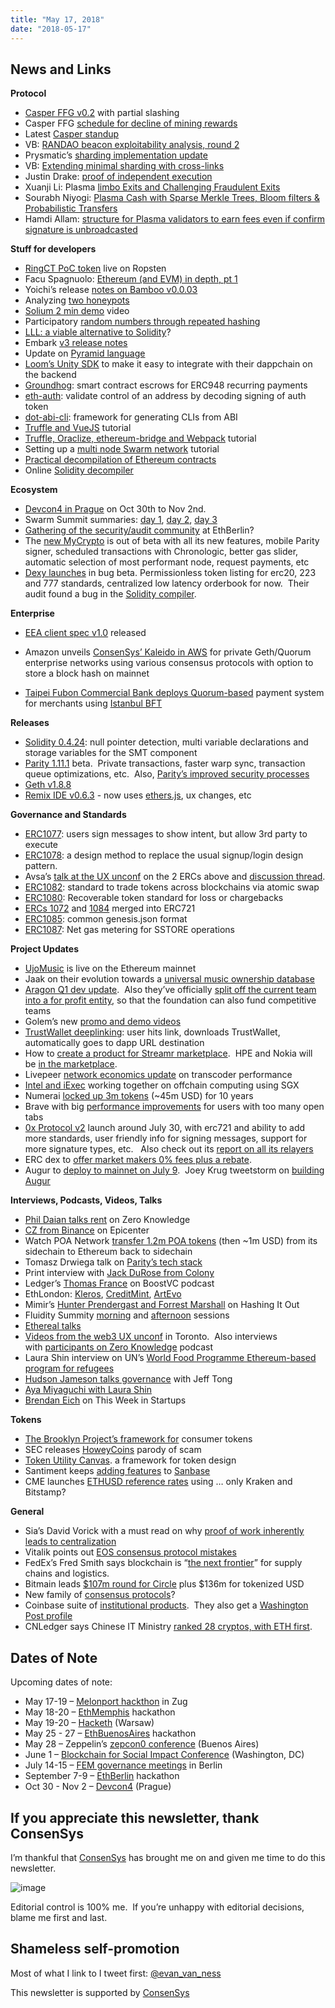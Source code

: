 ```yaml
---
title: "May 17, 2018"
date: "2018-05-17"
---
```


## News and Links

**Protocol**

- [Casper FFG v0.2](https://t.umblr.com/redirect?z=https%3A%2F%2Fgithub.com%2Fethereum%2Fcasper%2Freleases%2Ftag%2Fv0.2.0&t=NjE0N2NhNjZlNDcwZmRkMjljZWFjYTVjMTg3NjBkNGU4ZGQwNGQ4YSw3MDlTTEcxUA%3D%3D&b=t%3AQ8svKXOQOFn4j1wJ-IeWRA&p=https%3A%2F%2Fwww.weekinethereum.com%2Fpost%2F173996835168%2Fmay-17-2018&m=0) with partial slashing
- Casper FFG [schedule for decline of mining rewards](https://t.umblr.com/redirect?z=https%3A%2F%2Fwww.reddit.com%2Fr%2Fethereum%2Fcomments%2F8iezbn%2Fethereums_inflation_will_be_reduced_80_with%2Fdys4xzo%2F%3Fcontext%3D3&t=ODE2ZWVhZDg1YzBjMjYyYzZlNmRmNGQwYzc1MjkwMTRiNzc4Zjk0MCw3MDlTTEcxUA%3D%3D&b=t%3AQ8svKXOQOFn4j1wJ-IeWRA&p=https%3A%2F%2Fwww.weekinethereum.com%2Fpost%2F173996835168%2Fmay-17-2018&m=0)
- Latest [Casper standup](https://t.umblr.com/redirect?z=https%3A%2F%2Fwww.youtube.com%2Fwatch%3Fv%3DQfiyFObG6YA&t=YTE3ODE1YmM4Y2RiMjQ4OGIxOTRiYTExZTcxYWI2ZGM2ODI3ZjU4ZCw3MDlTTEcxUA%3D%3D&b=t%3AQ8svKXOQOFn4j1wJ-IeWRA&p=https%3A%2F%2Fwww.weekinethereum.com%2Fpost%2F173996835168%2Fmay-17-2018&m=0)
- VB: [RANDAO beacon exploitability analysis, round 2](https://t.umblr.com/redirect?z=https%3A%2F%2Fethresear.ch%2Ft%2Frandao-beacon-exploitability-analysis-round-2%2F1980&t=NzNhZTkyZTRjZTFhMzVlNzgwYTg1MTZmNmZjYzdkYjIzODJlOTQ5Nyw3MDlTTEcxUA%3D%3D&b=t%3AQ8svKXOQOFn4j1wJ-IeWRA&p=https%3A%2F%2Fwww.weekinethereum.com%2Fpost%2F173996835168%2Fmay-17-2018&m=0)
- Prysmatic’s [sharding implementation update](https://t.umblr.com/redirect?z=https%3A%2F%2Fmedium.com%2Fprysmatic-labs%2Fethereum-sharding-biweekly-development-update-4-prysmatic-labs-87287a93848e&t=ZmIxZDA5MmQyYjYwNjJjODAxNmM4NTM4Mzk1NWY5ZTY5NTk0NmI1OSw3MDlTTEcxUA%3D%3D&b=t%3AQ8svKXOQOFn4j1wJ-IeWRA&p=https%3A%2F%2Fwww.weekinethereum.com%2Fpost%2F173996835168%2Fmay-17-2018&m=0)
- VB: [Extending minimal sharding with cross-links](https://t.umblr.com/redirect?z=https%3A%2F%2Fethresear.ch%2Ft%2Fextending-minimal-sharding-with-cross-links%2F1989&t=MTdkODk5NDcxYzJiYWJlNjFhNGZjMjAzODdmYjUyOWIyNDJhMWE3Yyw3MDlTTEcxUA%3D%3D&b=t%3AQ8svKXOQOFn4j1wJ-IeWRA&p=https%3A%2F%2Fwww.weekinethereum.com%2Fpost%2F173996835168%2Fmay-17-2018&m=0)
- Justin Drake: [proof of independent execution](https://t.umblr.com/redirect?z=https%3A%2F%2Fethresear.ch%2Ft%2Fproof-of-independent-execution%2F1988&t=ZjE4NzJmZjMxNDlhZjZhY2E1ODE2YmY1MzIzYjI1ZWE1MTAzYTliNSw3MDlTTEcxUA%3D%3D&b=t%3AQ8svKXOQOFn4j1wJ-IeWRA&p=https%3A%2F%2Fwww.weekinethereum.com%2Fpost%2F173996835168%2Fmay-17-2018&m=0)
- Xuanji Li: Plasma [limbo Exits and Challenging Fraudulent Exits](https://t.umblr.com/redirect?z=https%3A%2F%2Fethresear.ch%2Ft%2Flimbo-exits-and-challenging-fraudulent-exits%2F2015&t=OWM4ZTA4YzdiMDkwZjFiNjExYjE2YTIzYjg1OWQzZDU3NGI0MGM2ZSw3MDlTTEcxUA%3D%3D&b=t%3AQ8svKXOQOFn4j1wJ-IeWRA&p=https%3A%2F%2Fwww.weekinethereum.com%2Fpost%2F173996835168%2Fmay-17-2018&m=0)
- Sourabh Niyogi: [Plasma Cash with Sparse Merkle Trees, Bloom filters & Probabilistic Transfers](https://t.umblr.com/redirect?z=https%3A%2F%2Fethresear.ch%2Ft%2Fplasma-cash-with-sparse-merkle-trees-bloom-filters-and-probabilistic-transfers%2F2006&t=NjA0NzAzZThhYzAyOWNlZWNjYzAyOGY3ZjRmYzhmMGQ3OTMzOTkzYyw3MDlTTEcxUA%3D%3D&b=t%3AQ8svKXOQOFn4j1wJ-IeWRA&p=https%3A%2F%2Fwww.weekinethereum.com%2Fpost%2F173996835168%2Fmay-17-2018&m=0)
- Hamdi Allam: [structure for Plasma validators to earn fees even if confirm signature is unbroadcasted](https://t.umblr.com/redirect?z=https%3A%2F%2Fethresear.ch%2Ft%2Fplasma-mvp-feestructure%2F2018&t=MTMzMGQ0MDNhOWMyZmFkNjBkN2E4MzNhYWQxYjM1MTI1M2Q2OTQ1Miw3MDlTTEcxUA%3D%3D&b=t%3AQ8svKXOQOFn4j1wJ-IeWRA&p=https%3A%2F%2Fwww.weekinethereum.com%2Fpost%2F173996835168%2Fmay-17-2018&m=0)

**Stuff for developers**

- [RingCT PoC token](https://t.umblr.com/redirect?z=https%3A%2F%2Fwww.reddit.com%2Fr%2Fethereum%2Fcomments%2F8h4mum%2Fringct_token_on_ropsten_testnet%2F&t=MjRjZDViOTA5NzQ2MjdiODMwNWY1NTUxZjVmYTRiZDY4ZWYzNjI1NSw3MDlTTEcxUA%3D%3D&b=t%3AQ8svKXOQOFn4j1wJ-IeWRA&p=https%3A%2F%2Fwww.weekinethereum.com%2Fpost%2F173996835168%2Fmay-17-2018&m=0) live on Ropsten
- Facu Spagnuolo: [Ethereum (and EVM) in depth, pt 1](https://t.umblr.com/redirect?z=https%3A%2F%2Fblog.zeppelin.solutions%2Fethereum-in-depth-part-1-968981e6f833&t=ODY3MjA0NWU0NjgzYjdhMGFmMWJkMGMzMGUyMzAzNDliMTMwOGE5Niw3MDlTTEcxUA%3D%3D&b=t%3AQ8svKXOQOFn4j1wJ-IeWRA&p=https%3A%2F%2Fwww.weekinethereum.com%2Fpost%2F173996835168%2Fmay-17-2018&m=0)
- Yoichi’s release [notes on Bamboo v0.0.03](https://t.umblr.com/redirect?z=https%3A%2F%2Fmedium.com%2F%40yoichihirai%2Flengthier-notes-on-bamboo-0-0-03-ca463ab1b9bf&t=YjVjZGU5NzcyOGM4OGM5ZGRkZTMzNjg5NmQ2NWQxMzllODYyZjA2ZSw3MDlTTEcxUA%3D%3D&b=t%3AQ8svKXOQOFn4j1wJ-IeWRA&p=https%3A%2F%2Fwww.weekinethereum.com%2Fpost%2F173996835168%2Fmay-17-2018&m=0)
- Analyzing [two honeypots](https://t.umblr.com/redirect?z=https%3A%2F%2Fmedium.com%2F%40jsanjuas%2Fan-analysis-of-a-couple-ethereum-honeypot-contracts-5c07c95b0a8d&t=ZGZkZDc3YjE0M2U2YjA4ZGY1YTIyYWIxMGRhZDFiYjM3MmRkNjI3Niw3MDlTTEcxUA%3D%3D&b=t%3AQ8svKXOQOFn4j1wJ-IeWRA&p=https%3A%2F%2Fwww.weekinethereum.com%2Fpost%2F173996835168%2Fmay-17-2018&m=0)
- [Solium 2 min demo](https://t.umblr.com/redirect?z=https%3A%2F%2Fwww.youtube.com%2Fwatch%3Fv%3DMlQ6fzwixpI&t=ODlkOTRlMGY3Y2NlZjM2MTFlZjMzZTkwYTBmODYzNTkwNWJmOTQ1NSw3MDlTTEcxUA%3D%3D&b=t%3AQ8svKXOQOFn4j1wJ-IeWRA&p=https%3A%2F%2Fwww.weekinethereum.com%2Fpost%2F173996835168%2Fmay-17-2018&m=0) video
- Participatory [random numbers through repeated hashing](https://t.umblr.com/redirect?z=https%3A%2F%2Fmedium.com%2F%40jgm.orinoco%2Fparticipatory-random-numbers-in-ethereum-597769428&t=ZDFjZjEwMGU0OTdhNDkyNmM0MGM3ZjY2M2QyNDgzMjYzNWU2NjgzYyw3MDlTTEcxUA%3D%3D&b=t%3AQ8svKXOQOFn4j1wJ-IeWRA&p=https%3A%2F%2Fwww.weekinethereum.com%2Fpost%2F173996835168%2Fmay-17-2018&m=0)
- [LLL: a viable alternative to Solidity](https://t.umblr.com/redirect?z=https%3A%2F%2Fblog.xtrabytes.global%2Ftechnology%2Flll-a-viable-alternative-to-solidity%2F&t=YzM1MTMzZjQ3OGUwYWY0YjE2YWMyZGUyZjY5ZmYwNmEwNGM4YmRmYSw3MDlTTEcxUA%3D%3D&b=t%3AQ8svKXOQOFn4j1wJ-IeWRA&p=https%3A%2F%2Fwww.weekinethereum.com%2Fpost%2F173996835168%2Fmay-17-2018&m=0)?
- Embark [v3 release notes](https://t.umblr.com/redirect?z=https%3A%2F%2Fembark.status.im%2Fnews%2F2018%2F05%2F03%2Fembark-3-0-released%2F&t=MDY5NjdmNTBmOWRkYzllMmY2M2QyMjY2MjViODIxODFhZTg2NzEwZCw3MDlTTEcxUA%3D%3D&b=t%3AQ8svKXOQOFn4j1wJ-IeWRA&p=https%3A%2F%2Fwww.weekinethereum.com%2Fpost%2F173996835168%2Fmay-17-2018&m=0)
- Update on [Pyramid language](https://t.umblr.com/redirect?z=https%3A%2F%2Fwww.michaelburge.us%2F2018%2F05%2F15%2Fethereum-chess-engine.html&t=NTUzNWJkZGVmNWNmOTNhMjI0NzY3MTRhN2E1ZjA5ZjBhNjAxZDcyNSw3MDlTTEcxUA%3D%3D&b=t%3AQ8svKXOQOFn4j1wJ-IeWRA&p=https%3A%2F%2Fwww.weekinethereum.com%2Fpost%2F173996835168%2Fmay-17-2018&m=0)
- [Loom’s Unity SDK](https://t.umblr.com/redirect?z=https%3A%2F%2Fmedium.com%2Floom-network%2Fgame-developers-develop-blockchain-games-without-knowing-blockchain-programming-with-the-loom-e1b5bb0e94b5&t=OTA0ZjAwOTJlYWJkZWMyY2IzNmFmMDliMTNhY2VkYjc0MzI0Y2U1ZCw3MDlTTEcxUA%3D%3D&b=t%3AQ8svKXOQOFn4j1wJ-IeWRA&p=https%3A%2F%2Fwww.weekinethereum.com%2Fpost%2F173996835168%2Fmay-17-2018&m=0) to make it easy to integrate with their dappchain on the backend
- [Groundhog](https://t.umblr.com/redirect?z=https%3A%2F%2Fmedium.com%2Fgroundhog-network%2Fintroducing-groundhog-a1099f98ae84&t=YTA4YzlkNjY4Yjc2YzlhYjE3ZGIxYmFiYmRiMDhlYTNhNzQyMTMyOCw3MDlTTEcxUA%3D%3D&b=t%3AQ8svKXOQOFn4j1wJ-IeWRA&p=https%3A%2F%2Fwww.weekinethereum.com%2Fpost%2F173996835168%2Fmay-17-2018&m=0): smart contract escrows for ERC948 recurring payments
- [eth-auth](https://t.umblr.com/redirect?z=https%3A%2F%2Fwww.npmjs.com%2Fpackage%2Feth-auth&t=Mjg2MWM2NGI0Y2M4YjI1ZjUxZWE3M2FjZGYxNWZhNzJkYWNiYjk4Yiw3MDlTTEcxUA%3D%3D&b=t%3AQ8svKXOQOFn4j1wJ-IeWRA&p=https%3A%2F%2Fwww.weekinethereum.com%2Fpost%2F173996835168%2Fmay-17-2018&m=0): validate control of an address by decoding signing of auth token
- [dot-abi-cli](https://t.umblr.com/redirect?z=https%3A%2F%2Fgithub.com%2Fcryppadotta%2Fdotta-license%2Ftree%2Fmaster%2Fdot-abi-cli&t=MGFjMWExMTdjNjY3MmYzNTdiZjdjMWQ3ZDA2MDFhOWU1NmJmMjBlMyw3MDlTTEcxUA%3D%3D&b=t%3AQ8svKXOQOFn4j1wJ-IeWRA&p=https%3A%2F%2Fwww.weekinethereum.com%2Fpost%2F173996835168%2Fmay-17-2018&m=0): framework for generating CLIs from ABI
- [Truffle and VueJS](https://t.umblr.com/redirect?z=https%3A%2F%2Fwww.danielefavi.com%2Fcreate-your-blockchain-dapp-with-ethereum-and-vuejs-part-1%2F&t=YWZiNTkwMDI0YmE5MGVhM2MyZThiMzY2Y2VmZjFmN2JiZmRjY2FmOCw3MDlTTEcxUA%3D%3D&b=t%3AQ8svKXOQOFn4j1wJ-IeWRA&p=https%3A%2F%2Fwww.weekinethereum.com%2Fpost%2F173996835168%2Fmay-17-2018&m=0) tutorial
- [Truffle, Oraclize, ethereum-bridge and Webpack](https://t.umblr.com/redirect?z=https%3A%2F%2Fmedium.com%2Fcoinmonks%2Fhow-to-create-a-dapp-using-truffle-oraclize-ethereum-bridge-and-webpack-9cb84b8f6bcb&t=Y2U2Njc3ZDVhMjdhNGQyNzEwNTAyNGU0OWQ5MmY2MWU5ZDE0Yzk2ZSw3MDlTTEcxUA%3D%3D&b=t%3AQ8svKXOQOFn4j1wJ-IeWRA&p=https%3A%2F%2Fwww.weekinethereum.com%2Fpost%2F173996835168%2Fmay-17-2018&m=0) tutorial
- Setting up a [multi node Swarm network](https://t.umblr.com/redirect?z=https%3A%2F%2Fmedium.com%2Fcoinmonks%2Fsetting-up-a-multi-node-private-ethereum-swarm-network-without-a-blockchain-e3fd55873887&t=YmM0ZmNjNDIyY2U2OGU5Nzk1ZDQ5YzlhOTY3NWQ3ZjE4MThkNGQ4OSw3MDlTTEcxUA%3D%3D&b=t%3AQ8svKXOQOFn4j1wJ-IeWRA&p=https%3A%2F%2Fwww.weekinethereum.com%2Fpost%2F173996835168%2Fmay-17-2018&m=0) tutorial
- [Practical decompilation of Ethereum contracts](https://t.umblr.com/redirect?z=https%3A%2F%2Fblog.ret2.io%2F2018%2F05%2F16%2Fpractical-eth-decompilation%2F&t=OTk2NTdjYzcyNGY4MDRkNzBlZTU3OWEyNzBkZTU0ZDI5NmZiNmFiYiw3MDlTTEcxUA%3D%3D&b=t%3AQ8svKXOQOFn4j1wJ-IeWRA&p=https%3A%2F%2Fwww.weekinethereum.com%2Fpost%2F173996835168%2Fmay-17-2018&m=0)
- Online [Solidity decompiler](https://t.umblr.com/redirect?z=https%3A%2F%2Fethervm.io%2Fdecompile&t=YWEzNmY1ZmFhNTRhNDc0YmExM2MxNWQ2NjU4OGQzYjI1ZTBlMDI4Ziw3MDlTTEcxUA%3D%3D&b=t%3AQ8svKXOQOFn4j1wJ-IeWRA&p=https%3A%2F%2Fwww.weekinethereum.com%2Fpost%2F173996835168%2Fmay-17-2018&m=0)

**Ecosystem**

- [Devcon4 in Prague](https://t.umblr.com/redirect?z=https%3A%2F%2Fdevcon.ethereum.org%2F&t=MWRhYzM0ZmRlZmY3YjNmMWQ4NjI0YzM1ZmQ4NjI5ZDhkMWQ3NWJhNyw3MDlTTEcxUA%3D%3D&b=t%3AQ8svKXOQOFn4j1wJ-IeWRA&p=https%3A%2F%2Fwww.weekinethereum.com%2Fpost%2F173996835168%2Fmay-17-2018&m=0) on Oct 30th to Nov 2nd.
- Swarm Summit summaries: [day 1](https://t.umblr.com/redirect?z=https%3A%2F%2Fblog.datafund.net%2Fswarm-orange-summit-day-1-slowly-getting-to-web-3-0-b0ac1c61957f&t=MWY1ZDRlNjZhOWNiMDQyOWM3N2I1ZTEwYzliZDAxYjc4Zjk5Mzg2Yyw3MDlTTEcxUA%3D%3D&b=t%3AQ8svKXOQOFn4j1wJ-IeWRA&p=https%3A%2F%2Fwww.weekinethereum.com%2Fpost%2F173996835168%2Fmay-17-2018&m=0), [day 2](https://t.umblr.com/redirect?z=https%3A%2F%2Fblog.datafund.net%2Fswarm-orange-summit-day-2-streaming-money-censorship-resistant-video-and-a-whole-lot-more-a68dc2da3aae&t=NDFjMTA4NDBiYzI2YTU5ZmYxMmZkMzhlOWYyMGZjOTYyZmE2NWEwYiw3MDlTTEcxUA%3D%3D&b=t%3AQ8svKXOQOFn4j1wJ-IeWRA&p=https%3A%2F%2Fwww.weekinethereum.com%2Fpost%2F173996835168%2Fmay-17-2018&m=0), [day 3](https://t.umblr.com/redirect?z=https%3A%2F%2Fblog.datafund.net%2Fswarm-orange-summit-day-3-encryption-and-ethics-hand-in-hand-1ea4f2e14708&t=NTQ4ZWFjNzAyNDY3MDllZDMzOGUyYzcyNzFlZWQ2YTE5ZDBmYjY1Nyw3MDlTTEcxUA%3D%3D&b=t%3AQ8svKXOQOFn4j1wJ-IeWRA&p=https%3A%2F%2Fwww.weekinethereum.com%2Fpost%2F173996835168%2Fmay-17-2018&m=0)
- [Gathering of the security/audit community](https://t.umblr.com/redirect?z=https%3A%2F%2Fethereum-magicians.org%2Ft%2Fproposed-gathering-of-the-security-community%2F356&t=OGQzYWFjZTNmMjJiOGNjYjUzNmM0ZTRjMDcwODE5MjJkYTdkZDk0Yiw3MDlTTEcxUA%3D%3D&b=t%3AQ8svKXOQOFn4j1wJ-IeWRA&p=https%3A%2F%2Fwww.weekinethereum.com%2Fpost%2F173996835168%2Fmay-17-2018&m=0) at EthBerlin?
- The [new MyCrypto](https://t.umblr.com/redirect?z=https%3A%2F%2Fmedium.com%2Fmycrypto%2Fwelcome-to-the-new-mycrypto-651d06d99062&t=NjY5M2NlOGFhYmI4YzI3MDZkNDEzOTVjYzJiYTdhODM2OGU4OGE0NCw3MDlTTEcxUA%3D%3D&b=t%3AQ8svKXOQOFn4j1wJ-IeWRA&p=https%3A%2F%2Fwww.weekinethereum.com%2Fpost%2F173996835168%2Fmay-17-2018&m=0) is out of beta with all its new features, mobile Parity signer, scheduled transactions with Chronologic, better gas slider, automatic selection of most performant node, request payments, etc
- [Dexy launches](https://t.umblr.com/redirect?z=https%3A%2F%2Fmedium.com%2Fdexy%2Fintroducing-dexy-mainnet-beta-launched-36ffedaf6a0e&t=YjA3ZjA5ZTE2ZDM4MDM0MDkwNTE5NDA4NDQ4NTgxYjhhODQyYjkyZCw3MDlTTEcxUA%3D%3D&b=t%3AQ8svKXOQOFn4j1wJ-IeWRA&p=https%3A%2F%2Fwww.weekinethereum.com%2Fpost%2F173996835168%2Fmay-17-2018&m=0) in bug beta. Permissionless token listing for erc20, 223 and 777 standards, centralized low latency orderbook for now.  Their audit found a bug in the [Solidity compiler](https://t.umblr.com/redirect?z=https%3A%2F%2Fgithub.com%2Fethereum%2Fsolidity%2Fissues%2F4116&t=MmJmMzlhZDUyZmQ4ZGQwYjE2YzAyMTA1MWY2ZTcxNTQxZDdlZWNjOCw3MDlTTEcxUA%3D%3D&b=t%3AQ8svKXOQOFn4j1wJ-IeWRA&p=https%3A%2F%2Fwww.weekinethereum.com%2Fpost%2F173996835168%2Fmay-17-2018&m=0).

**Enterprise**

- [EEA client spec v1.0](https://t.umblr.com/redirect?z=https%3A%2F%2Fentethalliance.org%2Fresources%2F&t=NDVhMjkyODEzYjQwYWI1ZjBmNjdlNzk4Y2IwMDkzY2I1MjM1MTI0MCw3MDlTTEcxUA%3D%3D&b=t%3AQ8svKXOQOFn4j1wJ-IeWRA&p=https%3A%2F%2Fwww.weekinethereum.com%2Fpost%2F173996835168%2Fmay-17-2018&m=0) released  
    
- Amazon unveils [ConsenSys’ Kaleido in AWS](https://t.umblr.com/redirect?z=https%3A%2F%2Faws.amazon.com%2Fblogs%2Fapn%2Flaunch-enterprise-ready-blockchain-networks-on-aws-in-minutes-with-kaleido-a-consensys-solution%2F&t=M2YxNzI1NDU2YzlkNDc5OTI1NTVkOGNiMjc4Yjc3OGUzNGM5YjE2ZSw3MDlTTEcxUA%3D%3D&b=t%3AQ8svKXOQOFn4j1wJ-IeWRA&p=https%3A%2F%2Fwww.weekinethereum.com%2Fpost%2F173996835168%2Fmay-17-2018&m=0) for private Geth/Quorum enterprise networks using various consensus protocols with option to store a block hash on mainnet
- [Taipei Fubon Commercial Bank deploys Quorum-based](https://t.umblr.com/redirect?z=http%3A%2F%2Fwww.taipeitimes.com%2FNews%2Fbiz%2Farchives%2F2018%2F05%2F15%2F2003693078&t=MTU4YTU5MDc1MzdhYmFiOWY4ODkyZWUzZjY2MjEwMGRiMmI0NmFkNyw3MDlTTEcxUA%3D%3D&b=t%3AQ8svKXOQOFn4j1wJ-IeWRA&p=https%3A%2F%2Fwww.weekinethereum.com%2Fpost%2F173996835168%2Fmay-17-2018&m=0) payment system for merchants using [Istanbul BFT](https://t.umblr.com/redirect?z=https%3A%2F%2Fgithub.com%2Fethereum%2FEIPs%2Fissues%2F650&t=ZTNmYzIxMzlmZjU2ZGNlNGY3MjA4NWFkYjJkZmM0MjU5YzFjOGIwMCw3MDlTTEcxUA%3D%3D&b=t%3AQ8svKXOQOFn4j1wJ-IeWRA&p=https%3A%2F%2Fwww.weekinethereum.com%2Fpost%2F173996835168%2Fmay-17-2018&m=0)

**Releases**

- [Solidity 0.4.24](https://t.umblr.com/redirect?z=https%3A%2F%2Fgithub.com%2Fethereum%2Fsolidity%2Freleases%2Ftag%2Fv0.4.24&t=MTg2N2RhYmFlZjc5M2Y1YmMyNjUzOWE1MTA4ZDA1Yjc0YjU3NTk4OSw3MDlTTEcxUA%3D%3D&b=t%3AQ8svKXOQOFn4j1wJ-IeWRA&p=https%3A%2F%2Fwww.weekinethereum.com%2Fpost%2F173996835168%2Fmay-17-2018&m=0): null pointer detection, multi variable declarations and storage variables for the SMT component
- [Parity 1.11.1](https://t.umblr.com/redirect?z=https%3A%2F%2Fparitytech.io%2Fparity_1_11_beta_private_transactions%2F&t=OWI3MzM1NTlkYjQ5NDBmZjgzOGZmYTU1ZTZhODk5NWUyN2IwYTQ2Miw3MDlTTEcxUA%3D%3D&b=t%3AQ8svKXOQOFn4j1wJ-IeWRA&p=https%3A%2F%2Fwww.weekinethereum.com%2Fpost%2F173996835168%2Fmay-17-2018&m=0) beta.  Private transactions, faster warp sync, transaction queue optimizations, etc.  Also, [Parity’s improved security processes](https://t.umblr.com/redirect?z=https%3A%2F%2Fparitytech.io%2Fnew-smart-contract-development-processes%2F&t=OGEwZDJkNWQzNGUwZGQzYzljNWJhYzE4NWJiNTdjYzE3NDhkMDYyOSw3MDlTTEcxUA%3D%3D&b=t%3AQ8svKXOQOFn4j1wJ-IeWRA&p=https%3A%2F%2Fwww.weekinethereum.com%2Fpost%2F173996835168%2Fmay-17-2018&m=0)
- [Geth v1.8.8](https://t.umblr.com/redirect?z=https%3A%2F%2Fgithub.com%2Fethereum%2Fgo-ethereum%2Freleases%2Ftag%2Fv1.8.8&t=ZjE1ZDdmZWM0N2RlODgzNDAxNGRmZWVjNmJjODk0YzhjYTFlZDAxNyw3MDlTTEcxUA%3D%3D&b=t%3AQ8svKXOQOFn4j1wJ-IeWRA&p=https%3A%2F%2Fwww.weekinethereum.com%2Fpost%2F173996835168%2Fmay-17-2018&m=0)
- [Remix IDE v0.6.3](https://t.umblr.com/redirect?z=https%3A%2F%2Fmedium.com%2Fremix-ide%2Fremix-new-release-dcd5673e6777&t=ZWUyMGQ2ZTY1NzAwN2I0M2Q2ZjVjNWZkZTlhMzQ0OGJhNDA4NDI3MCw3MDlTTEcxUA%3D%3D&b=t%3AQ8svKXOQOFn4j1wJ-IeWRA&p=https%3A%2F%2Fwww.weekinethereum.com%2Fpost%2F173996835168%2Fmay-17-2018&m=0) - now uses [ethers.js](https://t.umblr.com/redirect?z=https%3A%2F%2Fdocs.ethers.io%2Fethers.js%2Fhtml%2F&t=NTE1ZGYzZDRlNTNhZDFjODI2ZDMzNjRiM2IwZWYzZDI2MjllNGI5OSw3MDlTTEcxUA%3D%3D&b=t%3AQ8svKXOQOFn4j1wJ-IeWRA&p=https%3A%2F%2Fwww.weekinethereum.com%2Fpost%2F173996835168%2Fmay-17-2018&m=0), ux changes, etc

**Governance and Standards**

- [ERC1077](https://t.umblr.com/redirect?z=https%3A%2F%2Fgithub.com%2Fethereum%2FEIPs%2Fpull%2F1077&t=NjczZTM3ZTkxNmRmMjAwYjFiMmRhOTA1NDk3ZTBiZTFmNTU5NzVkNyw3MDlTTEcxUA%3D%3D&b=t%3AQ8svKXOQOFn4j1wJ-IeWRA&p=https%3A%2F%2Fwww.weekinethereum.com%2Fpost%2F173996835168%2Fmay-17-2018&m=0): users sign messages to show intent, but allow 3rd party to execute
- [ERC1078](https://t.umblr.com/redirect?z=https%3A%2F%2Fgithub.com%2Fethereum%2FEIPs%2Fpull%2F1078&t=MjQwMjk0YmRlN2JiZDk3NjU0M2UyOTJjYWZlZDI1MmU5MTcwNzM1OCw3MDlTTEcxUA%3D%3D&b=t%3AQ8svKXOQOFn4j1wJ-IeWRA&p=https%3A%2F%2Fwww.weekinethereum.com%2Fpost%2F173996835168%2Fmay-17-2018&m=0): a design method to replace the usual signup/login design pattern.
- Avsa’s [talk at the UX unconf](https://t.umblr.com/redirect?z=https%3A%2F%2Fwww.youtube.com%2Fwatch%3Fv%3DqF2lhJzngto&t=YzE0ZGFiOTdlM2UyY2VlN2NiYmZiOTU1ZjQ2YTEzOGViNWQ1NTNjNSw3MDlTTEcxUA%3D%3D&b=t%3AQ8svKXOQOFn4j1wJ-IeWRA&p=https%3A%2F%2Fwww.weekinethereum.com%2Fpost%2F173996835168%2Fmay-17-2018&m=0) on the 2 ERCs above and [discussion thread](https://t.umblr.com/redirect?z=https%3A%2F%2Fethereum-magicians.org%2Ft%2Ferc-1077-and-erc-1078-the-magic-of-executable-signed-messages-to-login-and-do-actions%2F351%2F6&t=NDlhNzU1YmVhMmE1MGI0MjE3YWE3NWI2YzIwMzljMmM1MGRhYzBhYiw3MDlTTEcxUA%3D%3D&b=t%3AQ8svKXOQOFn4j1wJ-IeWRA&p=https%3A%2F%2Fwww.weekinethereum.com%2Fpost%2F173996835168%2Fmay-17-2018&m=0).
- [ERC1082](https://t.umblr.com/redirect?z=https%3A%2F%2Fgithub.com%2Fethereum%2FEIPs%2Fissues%2F1082&t=ZjFiZjcyM2M4NGNkMjczNmY2ZDNhNjdiYjcwYjQ1MGQyZDY3MDU5NSw3MDlTTEcxUA%3D%3D&b=t%3AQ8svKXOQOFn4j1wJ-IeWRA&p=https%3A%2F%2Fwww.weekinethereum.com%2Fpost%2F173996835168%2Fmay-17-2018&m=0): standard to trade tokens across blockchains via atomic swap
- [ERC1080](https://t.umblr.com/redirect?z=https%3A%2F%2Fgithub.com%2Fethereum%2FEIPs%2Fpull%2F1080&t=ZDgwMjRmZDI5OTc2ZmUwOTM4YjA4OTljNThjZmIxOTExYTIyMzE0ZCw3MDlTTEcxUA%3D%3D&b=t%3AQ8svKXOQOFn4j1wJ-IeWRA&p=https%3A%2F%2Fwww.weekinethereum.com%2Fpost%2F173996835168%2Fmay-17-2018&m=0): Recoverable token standard for loss or chargebacks
- [ERCs 1072](https://t.umblr.com/redirect?z=https%3A%2F%2Fgithub.com%2Fethereum%2FEIPs%2Fpull%2F1072&t=OGQzMGIwMzgyOWViMDlkYjQ1ZWIzYmY2Mzc2YmZkOGI3ODI1NWRkOSw3MDlTTEcxUA%3D%3D&b=t%3AQ8svKXOQOFn4j1wJ-IeWRA&p=https%3A%2F%2Fwww.weekinethereum.com%2Fpost%2F173996835168%2Fmay-17-2018&m=0) and [1084](https://t.umblr.com/redirect?z=https%3A%2F%2Fgithub.com%2Fethereum%2FEIPs%2Fpull%2F1084&t=NWQ3NTIwYmI3YWQ5YjBjMDIxZmI3OGEzMmIxODI1ZGVmZWY4NTUwZSw3MDlTTEcxUA%3D%3D&b=t%3AQ8svKXOQOFn4j1wJ-IeWRA&p=https%3A%2F%2Fwww.weekinethereum.com%2Fpost%2F173996835168%2Fmay-17-2018&m=0) merged into ERC721
- [ERC1085](https://t.umblr.com/redirect?z=https%3A%2F%2Fgithub.com%2Fethereum%2FEIPs%2Fissues%2F1085&t=ZTVhNzMzMTQ1YzhmNmFiNjRhNjlmNTE5YTMwNWM4ZDk4OGM1MjQ2Yiw3MDlTTEcxUA%3D%3D&b=t%3AQ8svKXOQOFn4j1wJ-IeWRA&p=https%3A%2F%2Fwww.weekinethereum.com%2Fpost%2F173996835168%2Fmay-17-2018&m=0): common genesis.json format
- [ERC1087](https://t.umblr.com/redirect?z=https%3A%2F%2Fgithub.com%2Fethereum%2FEIPs%2Fpull%2F1087&t=MWE2MDIxOThlMzI5M2FiOGUzYTc0NDA4YWU2MTJmYWQ2NGRlMTAxYyw3MDlTTEcxUA%3D%3D&b=t%3AQ8svKXOQOFn4j1wJ-IeWRA&p=https%3A%2F%2Fwww.weekinethereum.com%2Fpost%2F173996835168%2Fmay-17-2018&m=0): Net gas metering for SSTORE operations

**Project Updates**

- [UjoMusic](https://t.umblr.com/redirect?z=https%3A%2F%2Fujomusic.com%2F&t=MjhjMTY3ZTVlZmFlZDQzNzg2MDVlNWFlZWQxZjFkNTRlMjZhOTlhMiw3MDlTTEcxUA%3D%3D&b=t%3AQ8svKXOQOFn4j1wJ-IeWRA&p=https%3A%2F%2Fwww.weekinethereum.com%2Fpost%2F173996835168%2Fmay-17-2018&m=0) is live on the Ethereum mainnet
- Jaak on their evolution towards a [universal music ownership database](https://t.umblr.com/redirect?z=https%3A%2F%2Fblog.jaak.io%2Fbuilding-a-global-view-of-rights-is-going-to-be-hard-but-were-not-alone-33be8e200384&t=ZDU3NmQyZGUyZTVlNmQ3Y2M5YjI4MjdiOWRkYjlmMWQ1OWVkZWUxMCw3MDlTTEcxUA%3D%3D&b=t%3AQ8svKXOQOFn4j1wJ-IeWRA&p=https%3A%2F%2Fwww.weekinethereum.com%2Fpost%2F173996835168%2Fmay-17-2018&m=0)
- [Aragon Q1 dev update](https://t.umblr.com/redirect?z=https%3A%2F%2Fblog.aragon.one%2Faragon-q1-development-update-b5525e9477c4&t=MDY2MzJlNDg0NTY5ODdlZWMyZDY4ODMzYzNiNWRlYmRlOWU1ODUyNSw3MDlTTEcxUA%3D%3D&b=t%3AQ8svKXOQOFn4j1wJ-IeWRA&p=https%3A%2F%2Fwww.weekinethereum.com%2Fpost%2F173996835168%2Fmay-17-2018&m=0).  Also they’ve officially [split off the current team into a for profit entity](https://t.umblr.com/redirect?z=https%3A%2F%2Fblog.aragon.one%2Fintroducing-aragon-one-b14dd804c5ce&t=ZjI1ZDRhYjMyYmYxOTNkZDIxZDQxMDAzYTgxZTA0YmNmNjlhNTFhOSw3MDlTTEcxUA%3D%3D&b=t%3AQ8svKXOQOFn4j1wJ-IeWRA&p=https%3A%2F%2Fwww.weekinethereum.com%2Fpost%2F173996835168%2Fmay-17-2018&m=0), so that the foundation can also fund competitive teams
- Golem’s new [promo and demo videos](https://t.umblr.com/redirect?z=https%3A%2F%2Fblog.golemproject.net%2Fdid-reading-get-a-bit-boring-we-turned-our-words-into-videos-665e577603df&t=MWM4NTkwNTNjMTZiMjkzNGE5Nzk3N2IzNDEyNmIxNjQ2NjM4ZTUwZiw3MDlTTEcxUA%3D%3D&b=t%3AQ8svKXOQOFn4j1wJ-IeWRA&p=https%3A%2F%2Fwww.weekinethereum.com%2Fpost%2F173996835168%2Fmay-17-2018&m=0)
- [TrustWallet deeplinking](https://t.umblr.com/redirect?z=https%3A%2F%2Fmedium.com%2F%40trustwallet%2Fmobile-dapps-with-deep-linking-and-trust-wallet-6a4712b9b9a4&t=YjlmMDk5Njg5MWJlNTA2NzU5ZjU5NDI1NmQ0ZjJlNWI2Nzc5MDdhYyw3MDlTTEcxUA%3D%3D&b=t%3AQ8svKXOQOFn4j1wJ-IeWRA&p=https%3A%2F%2Fwww.weekinethereum.com%2Fpost%2F173996835168%2Fmay-17-2018&m=0): user hits link, downloads TrustWallet, automatically goes to dapp URL destination
- How to [create a product for Streamr marketplace](https://t.umblr.com/redirect?z=https%3A%2F%2Fmedium.com%2Fstreamrblog%2Fcreating-a-product-for-the-streamr-data-marketplace-ef3993866577&t=MDQ2YjU5MDAwN2EyODAzZWIxNDllN2U2YzM0MjdkZWU0YTI0OGJhMiw3MDlTTEcxUA%3D%3D&b=t%3AQ8svKXOQOFn4j1wJ-IeWRA&p=https%3A%2F%2Fwww.weekinethereum.com%2Fpost%2F173996835168%2Fmay-17-2018&m=0).  HPE and Nokia will be [in the marketplace](https://t.umblr.com/redirect?z=https%3A%2F%2Fmedium.com%2Fstreamrblog%2Fnews-streamr-partners-with-hewlett-packard-enterprise-to-monetise-car-data-525d5b7c1d07&t=ODVmMDAwZDVhYTI2YTViZTc3OWExNWM1YTBkNGMwZTQwNGE5NGNmZCw3MDlTTEcxUA%3D%3D&b=t%3AQ8svKXOQOFn4j1wJ-IeWRA&p=https%3A%2F%2Fwww.weekinethereum.com%2Fpost%2F173996835168%2Fmay-17-2018&m=0).
- Livepeer [network economics update](https://t.umblr.com/redirect?z=https%3A%2F%2Fforum.livepeer.org%2Ft%2Fnetwork-economics-update-5-13-transcoder-performance%2F246&t=MDMwOWJiYTZmMGZkY2NlOWE1MjBjYjY1M2JjOTY5YjhhOTJmYWU2ZCw3MDlTTEcxUA%3D%3D&b=t%3AQ8svKXOQOFn4j1wJ-IeWRA&p=https%3A%2F%2Fwww.weekinethereum.com%2Fpost%2F173996835168%2Fmay-17-2018&m=0) on transcoder performance
- [Intel and iExec](https://t.umblr.com/redirect?z=https%3A%2F%2Fmedium.com%2Fiex-ec%2Fintel-and-iexec-collaboration-privacy-preserving-offchain-computing-198bd6799c36&t=MjE4Njg0ZGExOGE1NjEzYmM0ZDY4MTRiODcxZTZlNjFmZDBmZjFlZSw3MDlTTEcxUA%3D%3D&b=t%3AQ8svKXOQOFn4j1wJ-IeWRA&p=https%3A%2F%2Fwww.weekinethereum.com%2Fpost%2F173996835168%2Fmay-17-2018&m=0) working together on offchain computing using SGX
- Numerai [locked up 3m tokens](https://t.umblr.com/redirect?z=https%3A%2F%2Fmedium.com%2Fnumerai%2Fnumerais-new-token-supply-7c34636929c&t=YTVjNzJlY2MzMTRhNGUzNTI1NjkxODUyYmRkZTIwZjI1YTQ3Yzk0NCw3MDlTTEcxUA%3D%3D&b=t%3AQ8svKXOQOFn4j1wJ-IeWRA&p=https%3A%2F%2Fwww.weekinethereum.com%2Fpost%2F173996835168%2Fmay-17-2018&m=0) (~45m USD) for 10 years
- Brave with big [performance improvements](https://t.umblr.com/redirect?z=https%3A%2F%2Fbrave.com%2Fnew-brave-version-features-tab-improvements-for-enhanced-performance%2F&t=NjAzMWU1NGJjZTZmOWM1Y2Q4ZjM4ODM1MDE0M2YwNWU1YTFkYmM5Ziw3MDlTTEcxUA%3D%3D&b=t%3AQ8svKXOQOFn4j1wJ-IeWRA&p=https%3A%2F%2Fwww.weekinethereum.com%2Fpost%2F173996835168%2Fmay-17-2018&m=0) for users with too many open tabs
- [0x Protocol v2](https://t.umblr.com/redirect?z=https%3A%2F%2Fblog.0xproject.com%2Fintroducing-0x-protocol-v2-9f5bda04d38d&t=ZTgwMjFiMzczNTIzYzY0Zjg4MzE2MDk5MTMxOTljMDllNjVlNjY0Yyw3MDlTTEcxUA%3D%3D&b=t%3AQ8svKXOQOFn4j1wJ-IeWRA&p=https%3A%2F%2Fwww.weekinethereum.com%2Fpost%2F173996835168%2Fmay-17-2018&m=0) launch around July 30, with erc721 and ability to add more standards, user friendly info for signing messages, support for more signature types, etc.   Also check out its [report on all its relayers](https://t.umblr.com/redirect?z=https%3A%2F%2F0xprotocol.substack.com%2F&t=NDYyYmI2NjIwYjgwM2FmMmFhMDlhZjZiZDRlZWE2ZjkzMmExNTZiMyw3MDlTTEcxUA%3D%3D&b=t%3AQ8svKXOQOFn4j1wJ-IeWRA&p=https%3A%2F%2Fwww.weekinethereum.com%2Fpost%2F173996835168%2Fmay-17-2018&m=0)
- ERC dex to [offer market makers 0% fees plus a rebate](https://t.umblr.com/redirect?z=https%3A%2F%2Fmedium.com%2Fercdex%2Fmarket-making-democratized-ed42a553469d&t=ODQ3NzRlOTkwMDI0NDU2ODVmNGY4NmE5YTMzOTkyYjI3NWMzMWNlYyw3MDlTTEcxUA%3D%3D&b=t%3AQ8svKXOQOFn4j1wJ-IeWRA&p=https%3A%2F%2Fwww.weekinethereum.com%2Fpost%2F173996835168%2Fmay-17-2018&m=0).  
- Augur to [deploy to mainnet on July 9](https://t.umblr.com/redirect?z=https%3A%2F%2Fmedium.com%2F%40AugurProject%2Fdeployment-details-rep-migration-e5413ff9fb65&t=ZDM2OTI1NDQxZmI4ZTc2YmZjZDQ1NDA1NjZhNWE4MzAwZjRmNGFkMyw3MDlTTEcxUA%3D%3D&b=t%3AQ8svKXOQOFn4j1wJ-IeWRA&p=https%3A%2F%2Fwww.weekinethereum.com%2Fpost%2F173996835168%2Fmay-17-2018&m=0).  Joey Krug tweetstorm on [building Augur](https://twitter.com/joeykrug/status/995037050985316352)

**Interviews, Podcasts, Videos, Talks** 

- [Phil Daian talks rent](https://t.umblr.com/redirect?z=http%3A%2F%2Fwww.zeroknowledge.fm%2F25&t=N2Q5YmZiNWFkYjgzYzVlOTU1MWU0Y2ZiZGY4M2E2OWJmNTdlOGU3Nyw3MDlTTEcxUA%3D%3D&b=t%3AQ8svKXOQOFn4j1wJ-IeWRA&p=https%3A%2F%2Fwww.weekinethereum.com%2Fpost%2F173996835168%2Fmay-17-2018&m=0) on Zero Knowledge
- [CZ from Binance](https://t.umblr.com/redirect?z=https%3A%2F%2Fepicenter.tv%2Fepisode%2F235%2F&t=ZjBlOWQ2YjRlZWE4ZTM0MjNhY2UyMjA3MTNkYTljYzliODQ3OTI4NCw3MDlTTEcxUA%3D%3D&b=t%3AQ8svKXOQOFn4j1wJ-IeWRA&p=https%3A%2F%2Fwww.weekinethereum.com%2Fpost%2F173996835168%2Fmay-17-2018&m=0) on Epicenter
- Watch POA Network [transfer 1.2m POA tokens](https://t.umblr.com/redirect?z=https%3A%2F%2Fwww.youtube.com%2Fwatch%3Ftime_continue%3D53%26v%3DEub0o6y_Y7c&t=ZmFmNTlhOGE1YmYwZDRiYmJjYmQ4ZDBmMTM2OWYyNmE4MWJmODY2Yyw3MDlTTEcxUA%3D%3D&b=t%3AQ8svKXOQOFn4j1wJ-IeWRA&p=https%3A%2F%2Fwww.weekinethereum.com%2Fpost%2F173996835168%2Fmay-17-2018&m=0) (then ~1m USD) from its sidechain to Ethereum back to sidechain
- Tomasz Drwiega talk on [Parity’s tech stack](https://t.umblr.com/redirect?z=https%3A%2F%2Fwww.youtube.com%2Fwatch%3Fv%3DvqGvbSZaxgI&t=N2VlOTYxY2RiYjg4MjJkZTc2YWQ2YjYyZWIwNDVlMjIwOTc2YjliZCw3MDlTTEcxUA%3D%3D&b=t%3AQ8svKXOQOFn4j1wJ-IeWRA&p=https%3A%2F%2Fwww.weekinethereum.com%2Fpost%2F173996835168%2Fmay-17-2018&m=0)
- Print interview with [Jack DuRose from Colony](https://t.umblr.com/redirect?z=https%3A%2F%2Fwww.outseta.com%2Fposts%2Fblockchain-enables-open-meritocratic-start-ups-jack-du-rose-colony&t=OTRiMTJjYWE2MGQzNWI1NTBhNWE5Mzg3ODExOGU5ZTQ5ZDBmZGIyMSw3MDlTTEcxUA%3D%3D&b=t%3AQ8svKXOQOFn4j1wJ-IeWRA&p=https%3A%2F%2Fwww.weekinethereum.com%2Fpost%2F173996835168%2Fmay-17-2018&m=0)
- Ledger’s [Thomas France](https://t.umblr.com/redirect?z=https%3A%2F%2Fwww.stitcher.com%2Fpodcast%2Fboost-vc%2Fthe-boost-vc-podcast%2Fe%2F54334593&t=MmNkN2ZmOWZiMjczOTc4ZTYyNjU2YjRiNWY4ZGYxYWVjYjhiZWI2ZCw3MDlTTEcxUA%3D%3D&b=t%3AQ8svKXOQOFn4j1wJ-IeWRA&p=https%3A%2F%2Fwww.weekinethereum.com%2Fpost%2F173996835168%2Fmay-17-2018&m=0) on BoostVC podcast
- EthLondon: [Kleros](https://t.umblr.com/redirect?z=https%3A%2F%2Fwww.youtube.com%2Fwatch%3Fv%3DxffHfEcwNQI&t=ZTU2YmM1M2EyZmQ5ZDQ2OGRiNWVkZDZiYTBjM2M5Njk4MTM3MmYyYSw3MDlTTEcxUA%3D%3D&b=t%3AQ8svKXOQOFn4j1wJ-IeWRA&p=https%3A%2F%2Fwww.weekinethereum.com%2Fpost%2F173996835168%2Fmay-17-2018&m=0), [CreditMint](https://t.umblr.com/redirect?z=https%3A%2F%2Fwww.youtube.com%2Fwatch%3Fv%3DSZVLbQV3le8&t=MmM1MTExYTdhMTNiZjA5OWQwYjk0YzVhYTIzYzQ5NzUyNjViNzE2MCw3MDlTTEcxUA%3D%3D&b=t%3AQ8svKXOQOFn4j1wJ-IeWRA&p=https%3A%2F%2Fwww.weekinethereum.com%2Fpost%2F173996835168%2Fmay-17-2018&m=0), [ArtEvo](https://t.umblr.com/redirect?z=https%3A%2F%2Fwww.youtube.com%2Fwatch%3Fv%3D73AKd0WXk1A&t=YTlkOTMxZGQ0ZTJlYTUwNDE0YTAxNDk3MWI4ZDkyNjQ0YzFmMmNjNiw3MDlTTEcxUA%3D%3D&b=t%3AQ8svKXOQOFn4j1wJ-IeWRA&p=https%3A%2F%2Fwww.weekinethereum.com%2Fpost%2F173996835168%2Fmay-17-2018&m=0)
- Mimir’s [Hunter Prendergast and Forrest Marshall](https://t.umblr.com/redirect?z=http%3A%2F%2Fthebitcoinpodcast.com%2Fhashing-it-out-7%2F&t=Y2FmNDE0ZmFlMmEyMDk4MDQ3NDM0MGE4MWQ4OWRlNDFhMTU1ZjdiMiw3MDlTTEcxUA%3D%3D&b=t%3AQ8svKXOQOFn4j1wJ-IeWRA&p=https%3A%2F%2Fwww.weekinethereum.com%2Fpost%2F173996835168%2Fmay-17-2018&m=0) on Hashing It Out
- Fluidity Summity [morning](https://t.umblr.com/redirect?z=https%3A%2F%2Fwww.youtube.com%2Fwatch%3Fv%3DiG0_28MTbKM&t=YmU3NGFmZTBiNDU5NWQ5MWJlMDE0YzExZjZkNjZjMzc1MWRjM2RmNCw3MDlTTEcxUA%3D%3D&b=t%3AQ8svKXOQOFn4j1wJ-IeWRA&p=https%3A%2F%2Fwww.weekinethereum.com%2Fpost%2F173996835168%2Fmay-17-2018&m=0) and [afternoon](https://t.umblr.com/redirect?z=https%3A%2F%2Fwww.youtube.com%2Fwatch%3Fv%3Dw93wZOU89qQ&t=MWQ5Y2VkOTc4OTc0MDU2NTk5OTZlYmI0MWNmNjVkMzg3NGM0N2MzNyw3MDlTTEcxUA%3D%3D&b=t%3AQ8svKXOQOFn4j1wJ-IeWRA&p=https%3A%2F%2Fwww.weekinethereum.com%2Fpost%2F173996835168%2Fmay-17-2018&m=0) sessions
- [Ethereal talks](https://t.umblr.com/redirect?z=https%3A%2F%2Fwww.youtube.com%2Fchannel%2FUCBeLEwM-yhIKuIxHTx0VzdQ%2Fvideos&t=ZTgzYzg2NWJkM2Y0MmI0NTVhOWE2YTM0YjhiODZhY2I5YjUxNDI1Niw3MDlTTEcxUA%3D%3D&b=t%3AQ8svKXOQOFn4j1wJ-IeWRA&p=https%3A%2F%2Fwww.weekinethereum.com%2Fpost%2F173996835168%2Fmay-17-2018&m=0)
- [Videos from the web3 UX unconf](https://t.umblr.com/redirect?z=https%3A%2F%2Fwww.youtube.com%2Fchannel%2FUC5rc5OmS0BlqMbUfFrXpxag%2Fvideos&t=MmM0ZDliNjg5M2M4MGJhNzA5YjM0NmVjMDcxYzE4YzdjY2NhMDY1NSw3MDlTTEcxUA%3D%3D&b=t%3AQ8svKXOQOFn4j1wJ-IeWRA&p=https%3A%2F%2Fwww.weekinethereum.com%2Fpost%2F173996835168%2Fmay-17-2018&m=0) in Toronto.  Also interviews with [participants on Zero Knowledge](https://t.umblr.com/redirect?z=http%3A%2F%2Fwww.zeroknowledge.fm%2F24&t=MDI3MTk5YmE3OWExMWMyMjFiOGJmNjZmMWU2ZjY1MzdhYzg5YmNiYSw3MDlTTEcxUA%3D%3D&b=t%3AQ8svKXOQOFn4j1wJ-IeWRA&p=https%3A%2F%2Fwww.weekinethereum.com%2Fpost%2F173996835168%2Fmay-17-2018&m=0) podcast
- Laura Shin interview on UN’s [World Food Programme Ethereum-based program for refugees](https://t.umblr.com/redirect?z=http%3A%2F%2Funconfirmed.libsyn.com%2Fthe-un-world-food-programmes-blockchain-based-food-vouchers-for-syrian-refugees-with-robert-opp-ep017&t=OGQ1MTk5MGVhYTg1OTEyNmFmMWY0OWE4NzY1ZjlmMjU3NmY4MWI4MSw3MDlTTEcxUA%3D%3D&b=t%3AQ8svKXOQOFn4j1wJ-IeWRA&p=https%3A%2F%2Fwww.weekinethereum.com%2Fpost%2F173996835168%2Fmay-17-2018&m=0)
- [Hudson Jameson talks governance](https://t.umblr.com/redirect?z=https%3A%2F%2Fthesmartestcontract.fireside.fm%2F4&t=MDNjYjQwOWE0NDRiMDIwYzA5YTQzYjRjOWU4MjE3MTkyNDQ4NmU3Nyw3MDlTTEcxUA%3D%3D&b=t%3AQ8svKXOQOFn4j1wJ-IeWRA&p=https%3A%2F%2Fwww.weekinethereum.com%2Fpost%2F173996835168%2Fmay-17-2018&m=0) with Jeff Tong
- [Aya Miyaguchi with Laura Shin](https://t.umblr.com/redirect?z=http%3A%2F%2Funchainedpodcast.co%2Faya-miyaguchi-of-the-ethereum-foundation-on-who-makes-the-final-call-ep59&t=OWU0ODlkMWUwMWFlYWZkMzczNGY2ZmNkNzM5Zjk0NGYzZTc3MzJiOSw3MDlTTEcxUA%3D%3D&b=t%3AQ8svKXOQOFn4j1wJ-IeWRA&p=https%3A%2F%2Fwww.weekinethereum.com%2Fpost%2F173996835168%2Fmay-17-2018&m=0)
- [Brendan Eich](https://t.umblr.com/redirect?z=https%3A%2F%2Fwww.youtube.com%2Fwatch%3Fv%3DG8q4GIcNvOI&t=OGRlZmM4ZDJlM2NlODM1YmQxYmFjNjc1ZTM5NjA5ZGMyZWFkM2I5Yyw3MDlTTEcxUA%3D%3D&b=t%3AQ8svKXOQOFn4j1wJ-IeWRA&p=https%3A%2F%2Fwww.weekinethereum.com%2Fpost%2F173996835168%2Fmay-17-2018&m=0) on This Week in Startups

**Tokens** 

- [The Brooklyn Project’s framework for](https://t.umblr.com/redirect?z=https%3A%2F%2Fdocs.google.com%2Fdocument%2Fd%2F1DkAN3p7t0qefUOnvIkKS3PxgU6tCYEmCYxv2wBAeLng%2Fedit&t=MWRmYWJlYTcxNmJkNTM0OGNjYmVlY2U3ZmJiODExMmFiZDQyMGY2MSw3MDlTTEcxUA%3D%3D&b=t%3AQ8svKXOQOFn4j1wJ-IeWRA&p=https%3A%2F%2Fwww.weekinethereum.com%2Fpost%2F173996835168%2Fmay-17-2018&m=0) consumer tokens
- SEC releases [HoweyCoins](https://t.umblr.com/redirect?z=https%3A%2F%2Fwww.howeycoins.com%2Findex.html&t=NzM5YjFjOGJmOGU5NTM3Nzg0NzAyZDhjMTQ2ZDk2Mzg4YzVhOWE0Niw3MDlTTEcxUA%3D%3D&b=t%3AQ8svKXOQOFn4j1wJ-IeWRA&p=https%3A%2F%2Fwww.weekinethereum.com%2Fpost%2F173996835168%2Fmay-17-2018&m=0) parody of scam
- [Token Utility Canvas](https://t.umblr.com/redirect?z=https%3A%2F%2Fmedia.consensys.net%2Ftokenwork-introducing-the-token-utility-canvas-tuc-9a1f32979dc0&t=NmQzYjI2NGEzZWMxMjRmOTQ2OGQ1YTg4NjIyNTJmZTI4MGU0ODQ4Myw3MDlTTEcxUA%3D%3D&b=t%3AQ8svKXOQOFn4j1wJ-IeWRA&p=https%3A%2F%2Fwww.weekinethereum.com%2Fpost%2F173996835168%2Fmay-17-2018&m=0). a framework for token design
- Santiment keeps [adding features](https://t.umblr.com/redirect?z=https%3A%2F%2Fmedium.com%2Fsantiment%2Fdevelopment-update-may-12-2018-d901077c80e8&t=OTEwZDI3MjBhZDRlYzlmOWE1ODg5ODI5MmMxZTAzNzU1Y2JjOGY0Nyw3MDlTTEcxUA%3D%3D&b=t%3AQ8svKXOQOFn4j1wJ-IeWRA&p=https%3A%2F%2Fwww.weekinethereum.com%2Fpost%2F173996835168%2Fmay-17-2018&m=0) to [Sanbase](https://t.umblr.com/redirect?z=https%3A%2F%2Fsanbase-low.santiment.net%2F&t=MWZhZjllOGQ0ODUyMzNiODk1NzkzOTZmZTFiYWNiMmNiZWFhMWNmMSw3MDlTTEcxUA%3D%3D&b=t%3AQ8svKXOQOFn4j1wJ-IeWRA&p=https%3A%2F%2Fwww.weekinethereum.com%2Fpost%2F173996835168%2Fmay-17-2018&m=0)
- CME launches [ETHUSD reference rates](https://t.umblr.com/redirect?z=http%3A%2F%2Farchive.is%2FSwyfK&t=YzIzNTExNjk3YWU1ZDI1Y2ZkODZkNDg0MmU2NzUyYTgwMjI0NDA1Ziw3MDlTTEcxUA%3D%3D&b=t%3AQ8svKXOQOFn4j1wJ-IeWRA&p=https%3A%2F%2Fwww.weekinethereum.com%2Fpost%2F173996835168%2Fmay-17-2018&m=0) using … only Kraken and Bitstamp?

**General**

- Sia’s David Vorick with a must read on why [proof of work inherently leads to centralization](https://t.umblr.com/redirect?z=https%3A%2F%2Fblog.sia.tech%2Fthe-state-of-cryptocurrency-mining-538004a37f9b&t=NmJkNDIwNjNkNjg5YmEzNDQ3ODAwNmNkNzkwNTA4MTdkMzY2ODNhOCw3MDlTTEcxUA%3D%3D&b=t%3AQ8svKXOQOFn4j1wJ-IeWRA&p=https%3A%2F%2Fwww.weekinethereum.com%2Fpost%2F173996835168%2Fmay-17-2018&m=0)
- Vitalik points out [EOS consensus protocol mistakes](https://t.umblr.com/redirect?z=https%3A%2F%2Fgithub.com%2FEOSIO%2Feos%2Fissues%2F2718%23issuecomment-389222260&t=ZmZlNTQzMjMxZTA3ODM1NmYzZWRlOTkxYmI1Mzc3YWEwZjgwYjkwNCw3MDlTTEcxUA%3D%3D&b=t%3AQ8svKXOQOFn4j1wJ-IeWRA&p=https%3A%2F%2Fwww.weekinethereum.com%2Fpost%2F173996835168%2Fmay-17-2018&m=0)
- FedEx’s Fred Smith says blockchain is “[the next frontier](https://t.umblr.com/redirect?z=https%3A%2F%2Fwww.bloomberg.com%2Fnews%2Farticles%2F2018-05-14%2Ffedex-s-smith-sees-blockchain-as-next-frontier-for-logistics&t=ODdlNmYwMTdjMmI0ZjY5YjBlZjkzMDMwOWUwZWNhYjhhZDk4ZDk1MCw3MDlTTEcxUA%3D%3D&b=t%3AQ8svKXOQOFn4j1wJ-IeWRA&p=https%3A%2F%2Fwww.weekinethereum.com%2Fpost%2F173996835168%2Fmay-17-2018&m=0)” for supply chains and logistics.
- Bitmain leads [$107m round for Circle](https://t.umblr.com/redirect?z=https%3A%2F%2Fwww.forbes.com%2Fsites%2Fmichaeldelcastillo%2F2018%2F05%2F15%2Fcircle-raised-110m-to-build-ethereum-coin-backed-by-dollars%2F2%2F%23414ae7aeae1f&t=NWY3ZTNjMDliNWU2NDg2YjNhMWZlNDVjMWJhOTU3NjdmMjUwMzIwYyw3MDlTTEcxUA%3D%3D&b=t%3AQ8svKXOQOFn4j1wJ-IeWRA&p=https%3A%2F%2Fwww.weekinethereum.com%2Fpost%2F173996835168%2Fmay-17-2018&m=0) plus $136m for tokenized USD
- New family of [consensus protocols](https://t.umblr.com/redirect?z=https%3A%2F%2Fipfs.io%2Fipfs%2FQmUy4jh5mGNZvLkjies1RWM4YuvJh5o2FYopNPVYwrRVGV&t=ODljZDhhZjViNzEzMGNjNGFiMDMwOWQ4YjUxNzQyMWFmNTk0YzY1OCw3MDlTTEcxUA%3D%3D&b=t%3AQ8svKXOQOFn4j1wJ-IeWRA&p=https%3A%2F%2Fwww.weekinethereum.com%2Fpost%2F173996835168%2Fmay-17-2018&m=0)?
- Coinbase suite of [institutional products](https://t.umblr.com/redirect?z=https%3A%2F%2Fblog.coinbase.com%2Fcoinbase-institutional-deea317d23af&t=NDJlMzVhOGRkMjZmMTdmNjI1ZWE1NTk0MWFkYmI4MDJlNTc3NjRiOSw3MDlTTEcxUA%3D%3D&b=t%3AQ8svKXOQOFn4j1wJ-IeWRA&p=https%3A%2F%2Fwww.weekinethereum.com%2Fpost%2F173996835168%2Fmay-17-2018&m=0).  They also get a [Washington Post profile](https://t.umblr.com/redirect?z=https%3A%2F%2Fwww.washingtonpost.com%2Fbusiness%2Feconomy%2Fmove-deliberately-fix-things-how-coinbase-is-building-a-cryptocurrency-empire%2F2018%2F05%2F17%2F623d950c-587c-11e8-858f-12becb4d6067_story.html%3Fnoredirect%3Don%26utm_term%3D.c67d6ba0e9dd&t=ZTY5NDQwMTU5YzhhMzA0ZTVjZDljNWY2YTc4MTk1OWNmOTEzZWJhZSw3MDlTTEcxUA%3D%3D&b=t%3AQ8svKXOQOFn4j1wJ-IeWRA&p=https%3A%2F%2Fwww.weekinethereum.com%2Fpost%2F173996835168%2Fmay-17-2018&m=0)
- CNLedger says Chinese IT Ministry [ranked 28 cryptos, with ETH first](https://twitter.com/cnLedger/status/996941896189526016).

## Dates of Note

Upcoming dates of note:

- May 17-19 – [Melonport hackthon](https://t.umblr.com/redirect?z=http%3A%2F%2Fhackathon.melonport.com%2F&t=NDQ2OWRkZDUzOWJmZmRlN2M0NDA0MTNlMjVjZjRjMGVhZjM5N2QzNiw3MDlTTEcxUA%3D%3D&b=t%3AQ8svKXOQOFn4j1wJ-IeWRA&p=https%3A%2F%2Fwww.weekinethereum.com%2Fpost%2F173996835168%2Fmay-17-2018&m=0) in Zug
- May 18-20 – [EthMemphis](https://t.umblr.com/redirect?z=https%3A%2F%2Fethmemphis.com%2F&t=NzQ3NTUyOGUwYWUxMmJhNWUyNmVjOTk3YThiYTg3MTNjMWYwMDg4MSw3MDlTTEcxUA%3D%3D&b=t%3AQ8svKXOQOFn4j1wJ-IeWRA&p=https%3A%2F%2Fwww.weekinethereum.com%2Fpost%2F173996835168%2Fmay-17-2018&m=0) hackathon
- May 19-20 – [Hacketh](https://t.umblr.com/redirect?z=http%3A%2F%2Fhacketh.io%2F&t=NzM4MjMyNWM2ZTI4ZmNjMjc3ZWJiYTZjNzJhOWJlZmM5OGQxYTlhMyw3MDlTTEcxUA%3D%3D&b=t%3AQ8svKXOQOFn4j1wJ-IeWRA&p=https%3A%2F%2Fwww.weekinethereum.com%2Fpost%2F173996835168%2Fmay-17-2018&m=0) (Warsaw)
- May 25 - 27 – [EthBuenosAires](https://t.umblr.com/redirect?z=http%3A%2F%2Fethbuenosaires.com%2F&t=YTJjODM4NTBjYzRhYTE1YjFhYmJiZDNmYzkzYjBjNTU2ODhiODhjNCw3MDlTTEcxUA%3D%3D&b=t%3AQ8svKXOQOFn4j1wJ-IeWRA&p=https%3A%2F%2Fwww.weekinethereum.com%2Fpost%2F173996835168%2Fmay-17-2018&m=0) hackathon
- May 28 – Zeppelin’s [zepcon0 conference](https://t.umblr.com/redirect?z=https%3A%2F%2Fdocs.google.com%2Fforms%2Fd%2Fe%2F1FAIpQLScguKfG0vwYW0r-5briqCwXk6WjXlZLy3t87SS2eR6hhyWqAQ%2Fviewform&t=NWI4NTkzNzJlZGExZjhkOTM4NmNkZTYyOTQzYjQ0ZDA2NDYzZDdjMyw3MDlTTEcxUA%3D%3D&b=t%3AQ8svKXOQOFn4j1wJ-IeWRA&p=https%3A%2F%2Fwww.weekinethereum.com%2Fpost%2F173996835168%2Fmay-17-2018&m=0) (Buenos Aires)
- June 1 – [Blockchain for Social Impact Conference](https://t.umblr.com/redirect?z=https%3A%2F%2Fconference.blockchainforsocialimpact.com%2F&t=NjIwNjliZjdjM2IxMjNhZWZjZjI1NTYxYjIxNTEyZGJjYmQ1MWM4NSw3MDlTTEcxUA%3D%3D&b=t%3AQ8svKXOQOFn4j1wJ-IeWRA&p=https%3A%2F%2Fwww.weekinethereum.com%2Fpost%2F173996835168%2Fmay-17-2018&m=0) (Washington, DC)
- July 14-15 – [FEM governance meetings](https://t.umblr.com/redirect?z=https%3A%2F%2Fethereum-magicians.org%2Ft%2Fproposed-agenda-for-the-council-of-berlin-set-for-july-14-15%2F377&t=YTBjZmZmNmI5ODFiZWI2MTFiZWQzMjlkNDcyNzg0Yzg0M2MzNDM4Miw3MDlTTEcxUA%3D%3D&b=t%3AQ8svKXOQOFn4j1wJ-IeWRA&p=https%3A%2F%2Fwww.weekinethereum.com%2Fpost%2F173996835168%2Fmay-17-2018&m=0) in Berlin
- September 7-9 – [EthBerlin](https://t.umblr.com/redirect?z=http%3A%2F%2Fethberlin.com%2F&t=NWI1YzhiNTU2ZmMwMTM4NzA2MjU4N2RkNzhhMGEyM2RhZGUzMWQ5MSw3MDlTTEcxUA%3D%3D&b=t%3AQ8svKXOQOFn4j1wJ-IeWRA&p=https%3A%2F%2Fwww.weekinethereum.com%2Fpost%2F173996835168%2Fmay-17-2018&m=0) hackathon
- Oct 30 - Nov 2 – [Devcon4](https://t.umblr.com/redirect?z=https%3A%2F%2Fdevcon.ethereum.org%2F&t=MWRhYzM0ZmRlZmY3YjNmMWQ4NjI0YzM1ZmQ4NjI5ZDhkMWQ3NWJhNyw3MDlTTEcxUA%3D%3D&b=t%3AQ8svKXOQOFn4j1wJ-IeWRA&p=https%3A%2F%2Fwww.weekinethereum.com%2Fpost%2F173996835168%2Fmay-17-2018&m=0) (Prague)

## If you appreciate this newsletter, thank ConsenSys

I’m thankful that [ConsenSys](https://t.umblr.com/redirect?z=http%3A%2F%2Fconsensys.net%2F&t=ZjI0NGNmZTY1ZTFhMmU0ZTQwZThlOGVkZDM0NGYwYmFjMTk2ZGJjNCw3MDlTTEcxUA%3D%3D&b=t%3AQ8svKXOQOFn4j1wJ-IeWRA&p=https%3A%2F%2Fwww.weekinethereum.com%2Fpost%2F173996835168%2Fmay-17-2018&m=0) has brought me on and given me time to do this newsletter.  
  

![image](https://66.media.tumblr.com/9114e5ec047c95b2ef505fd878651dc4/tumblr_inline_p8w16aIyi11rxca3y_250.jpg)

  
Editorial control is 100% me.  If you’re unhappy with editorial decisions, blame me first and last.

## Shameless self-promotion

Most of what I link to I tweet first: [@evan\_van\_ness](https://twitter.com/evan_van_ness)

This newsletter is supported by [ConsenSys](https://t.umblr.com/redirect?z=https%3A%2F%2Fconsensys.net%2F&t=M2JmODhmZTAxM2FiY2I3NWIyOGY2NmVkOWU2OThiNDJmNzY5ZTg2OSw3MDlTTEcxUA%3D%3D&b=t%3AQ8svKXOQOFn4j1wJ-IeWRA&p=https%3A%2F%2Fwww.weekinethereum.com%2Fpost%2F173996835168%2Fmay-17-2018&m=0)
